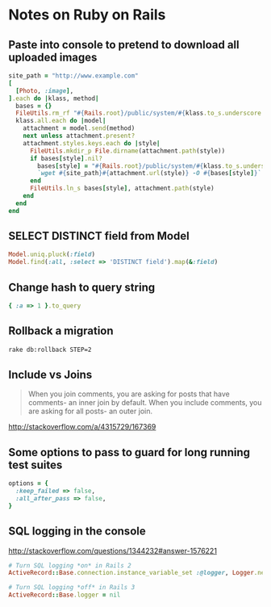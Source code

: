 # Notes on Ruby on Rails

## Paste into console to pretend to download all uploaded images

```ruby
site_path = "http://www.example.com"
[
  [Photo, :image],
].each do |klass, method|
  bases = {}
  FileUtils.rm_rf "#{Rails.root}/public/system/#{klass.to_s.underscore.pluralize}"
  klass.all.each do |model|
    attachment = model.send(method)
    next unless attachment.present?
    attachment.styles.keys.each do |style|
      FileUtils.mkdir_p File.dirname(attachment.path(style))
      if bases[style].nil?
        bases[style] = "#{Rails.root}/public/system/#{klass.to_s.underscore.pluralize}/#{style}.jpg"
        `wget #{site_path}#{attachment.url(style)} -O #{bases[style]}`
      end
      FileUtils.ln_s bases[style], attachment.path(style)
    end
  end
end
```

## SELECT DISTINCT field from Model

```ruby
Model.uniq.pluck(:field)
Model.find(:all, :select => 'DISTINCT field').map(&:field)
```

## Change hash to query string

```ruby
{ :a => 1 }.to_query
```

## Rollback a migration

```bash
rake db:rollback STEP=2
```

## Include vs Joins

> When you join comments, you are asking for posts that have comments- an inner join by default. When you include comments, you are asking for all posts- an outer join.

http://stackoverflow.com/a/4315729/167369

## Some options to pass to guard for long running test suites

```ruby
options = {
  :keep_failed => false,
  :all_after_pass => false,
}
```

## SQL logging in the console

http://stackoverflow.com/questions/1344232#answer-1576221

```ruby
# Turn SQL logging *on* in Rails 2
ActiveRecord::Base.connection.instance_variable_set :@logger, Logger.new(STDOUT)

# Turn SQL logging *off* in Rails 3
ActiveRecord::Base.logger = nil
```

